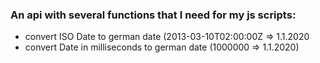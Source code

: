 ### An api with several functions that I need for my js scripts:

- convert ISO Date to german date (2013-03-10T02:00:00Z => 1.1.2020
- convert Date in milliseconds to german date (1000000 => 1.1.2020)
